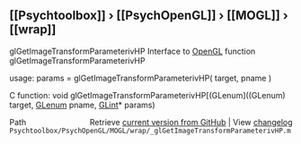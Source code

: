 ## [[Psychtoolbox]] &#8250; [[PsychOpenGL]] &#8250; [[MOGL]] &#8250; [[wrap]]

glGetImageTransformParameterivHP  Interface to [OpenGL](OpenGL) function glGetImageTransformParameterivHP  
  
usage:  params = glGetImageTransformParameterivHP( target, pname )  
  
C function:  void glGetImageTransformParameterivHP[(GLenum]((GLenum) target, [GLenum](GLenum) pname, [GLint](GLint)\* params)  




<div class="code_header" style="text-align:right;">
  <span style="float:left;">Path&nbsp;&nbsp;</span> <span class="counter">Retrieve <a href=
  "https://raw.github.com/Psychtoolbox-3/Psychtoolbox-3/beta/Psychtoolbox/PsychOpenGL/MOGL/wrap/_glGetImageTransformParameterivHP.m">current version from GitHub</a> | View <a href=
  "https://github.com/Psychtoolbox-3/Psychtoolbox-3/commits/beta/Psychtoolbox/PsychOpenGL/MOGL/wrap/_glGetImageTransformParameterivHP.m">changelog</a></span>
</div>
<div class="code">
  <code>Psychtoolbox/PsychOpenGL/MOGL/wrap/_glGetImageTransformParameterivHP.m</code>
</div>

